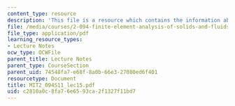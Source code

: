 ```yaml
---
content_type: resource
description: 'This file is a resource which contains the information about field problems. '
file: /media/courses/2-094-finite-element-analysis-of-solids-and-fluids-ii-spring-2011/c2810a0c8fa76e6593ca2f1327f11bd7_MIT2_094S11_lec15.pdf
file_type: application/pdf
learning_resource_types:
- Lecture Notes
ocw_type: OCWFile
parent_title: Lecture Notes
parent_type: CourseSection
parent_uid: 74548fa7-e68f-8a0b-66e3-27080ed6f401
resourcetype: Document
title: MIT2_094S11_lec15.pdf
uid: c2810a0c-8fa7-6e65-93ca-2f1327f11bd7
---
```

